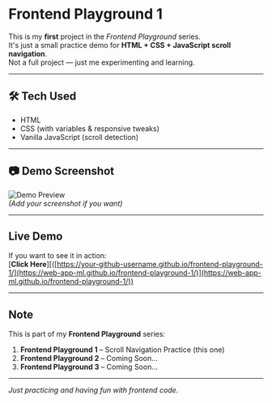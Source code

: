 # Frontend Playground 1

This is my **first** project in the *Frontend Playground* series.  
It's just a small practice demo for **HTML + CSS + JavaScript scroll navigation**.  
Not a full project — just me experimenting and learning. 

---

## 🛠 Tech Used
- HTML
- CSS (with variables & responsive tweaks)
- Vanilla JavaScript (scroll detection)

---

## 📷 Demo Screenshot
![Demo Preview](screenshot.png)  
*(Add your screenshot if you want)*

---

## Live Demo
If you want to see it in action:  
[**Click Here**][([https://your-github-username.github.io/frontend-playground-1/](https://web-app-ml.github.io/frontend-playground-1/)](https://web-app-ml.github.io/frontend-playground-1/))

---

##  Note
This is part of my **Frontend Playground** series:
1. **Frontend Playground 1** – Scroll Navigation Practice (this one)
2. **Frontend Playground 2** – Coming Soon...
3. **Frontend Playground 3** – Coming Soon...

---

 *Just practicing and having fun with frontend code.*

